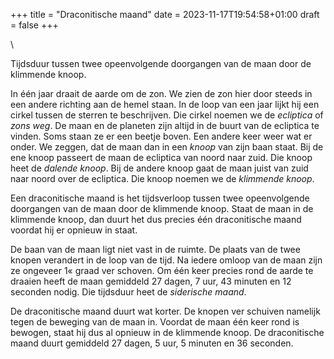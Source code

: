 +++
title = "Draconitische maand"
date = 2023-11-17T19:54:58+01:00
draft = false
+++

\

Tijdsduur tussen twee opeenvolgende doorgangen van de maan door de
klimmende knoop.

In één jaar draait de aarde om de zon. We zien de zon hier door steeds
in een andere richting aan de hemel staan. In de loop van een jaar lijkt
hij een cirkel tussen de sterren te beschrijven. Die cirkel noemen we de
*ecliptica* of *zons weg*. De maan en de planeten zijn altijd in de
buurt van de ecliptica te vinden. Soms staan ze er een beetje boven. Een
andere keer weer wat er onder. We zeggen, dat de maan dan in een *knoop*
van zijn baan staat. Bij de ene knoop passeert de maan de ecliptica van
noord naar zuid. Die knoop heet de *dalende knoop*. Bij de andere knoop
gaat de maan juist van zuid naar noord over de ecliptica. Die knoop
noemen we de *klimmende knoop*.

Een draconitische maand is het tijdsverloop tussen twee opeenvolgende
doorgangen van de maan door de klimmende knoop. Staat de maan in de
klimmende knoop, dan duurt het dus precies één draconitische maand
voordat hij er opnieuw in staat.

De baan van de maan ligt niet vast in de ruimte. De plaats van de twee
knopen verandert in de loop van de tijd. Na iedere omloop van de maan
zijn ze ongeveer 1« graad ver schoven. Om één keer precies rond de aarde
te draaien heeft de maan gemiddeld 27 dagen, 7 uur, 43 minuten en 12
seconden nodig. Die tijdsduur heet de *siderische maand*.

De draconitische maand duurt wat korter. De knopen ver schuiven namelijk
tegen de beweging van de maan in. Voordat de maan één keer rond is
bewogen, staat hij dus al opnieuw in de klimmende knoop. De
draconitische maand duurt gemiddeld 27 dagen, 5 uur, 5 minuten en 36
seconden.

